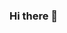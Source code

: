 ### Hi there 👋

<!--
**stefanipiove/Stefanipiove** is a ✨ _special_ ✨ repository because its `README.md` (this file) appears on your GitHub profile.

Helo! My name is Stefani, but I prefer you call me Tefa :)
I am a high school computer student. 😍

